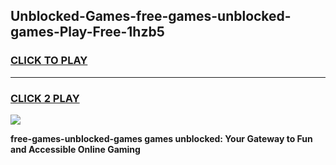 
## Unblocked-Games-free-games-unblocked-games-Play-Free-1hzb5
<h3>
<a href="https://premium76.site?title=free-games-unblocked-games&ref=12A">CLICK TO PLAY</a></h3>
<hr>

<h3>
<a href="https://premium76.site?title=free-games-unblocked-games&ref=12A">CLICK 2 PLAY</a>
  
</h3>

<a href="https://premium76.site?title=free-games-unblocked-games&ref=12A"><img src="https://clearcache.store/games.png"></a>


**free-games-unblocked-games games unblocked: Your Gateway to Fun and Accessible Online Gaming**
